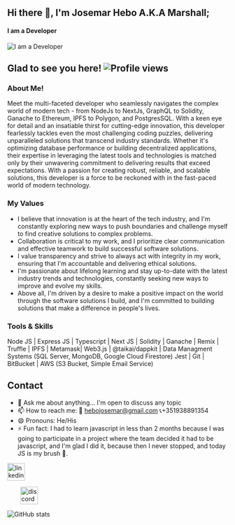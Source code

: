 ## Hi there 👋, I'm  **Josemar Hebo** A.K.A **Marshall**;
#### I am a Developer

![I am a Developer](https://user-images.githubusercontent.com/44479827/235330392-db92ed05-1cc9-4b5b-9b71-cac5f32348b8.png)

## Glad to see you here! ![Profile views](https://gpvc.arturio.dev/JoseMarshall)

### About Me!
Meet the multi-faceted developer who seamlessly navigates the complex world of modern tech - from NodeJs to NextJs, GraphQL to Solidity, Ganache to Ethereum, IPFS to Polygon, and PostgresSQL. With a keen eye for detail and an insatiable thirst for cutting-edge innovation, this developer fearlessly tackles even the most challenging coding puzzles, delivering unparalleled solutions that transcend industry standards. Whether it's optimizing database performance or building decentralized applications, their expertise in leveraging the latest tools and technologies is matched only by their unwavering commitment to delivering results that exceed expectations. With a passion for creating robust, reliable, and scalable solutions, this developer is a force to be reckoned with in the fast-paced world of modern technology.


### My Values
- I believe that innovation is at the heart of the tech industry, and I'm constantly exploring new ways to push boundaries and challenge myself to find creative solutions to complex problems. 
- Collaboration is critical to my work, and I prioritize clear communication and effective teamwork to build successful software solutions. 
- I value transparency and strive to always act with integrity in my work, ensuring that I'm accountable and delivering ethical solutions. 
- I'm passionate about lifelong learning and stay up-to-date with the latest industry trends and technologies, constantly seeking new ways to improve and evolve my skills. 
- Above all, I'm driven by a desire to make a positive impact on the world through the software solutions I build, and I'm committed to building solutions that make a difference in people's lives.

### Tools & Skills  
Node JS | Express JS | Typescript | Next JS | 
Solidity | Ganache | Remix | Truffle | IPFS | 
Metamask| Web3.js | @taikai/dappkit | 
Data Managment Systems (SQL Server, MongoDB,  Google Cloud Firestore) 
Jest | Git | BitBucket | AWS (S3 Bucket, Simple Email Service)
     
## Contact
- 💬 Ask me about anything... I'm open to discuss any topic 
- 📫 How to reach me: :email: hebojosemar@gmail.com :telephone_receiver:+351938891354 
- 😄 Pronouns: He/His 
- ⚡ Fun fact:  I had to learn javascript in less than 2 months because I was going to participate in a project where the team decided it had to be javascript, and I'm glad I did it, because then I never stopped, and today JS is my brush :art:. 
    
 [<img src='https://raw.githubusercontent.com/peterthehan/peterthehan/master/assets/linkedin.svg' alt='linkedin' height='40'>](https://www.linkedin.com/in/josemar-c-hebo-2125b8147/) <div></div>
[<img src='https://raw.githubusercontent.com/peterthehan/peterthehan/master/assets/discord.svg' alt='discord' height='40' style='max-width:100%;margin-left: 30px;'>](https://discordapp.com/users/Marshall#3876)  

</div>

![GitHub stats](https://github-readme-stats.vercel.app/api?username=JoseMarshall&show_icons=true&theme=vision-friendly-dark&count_private=true)
     

               


